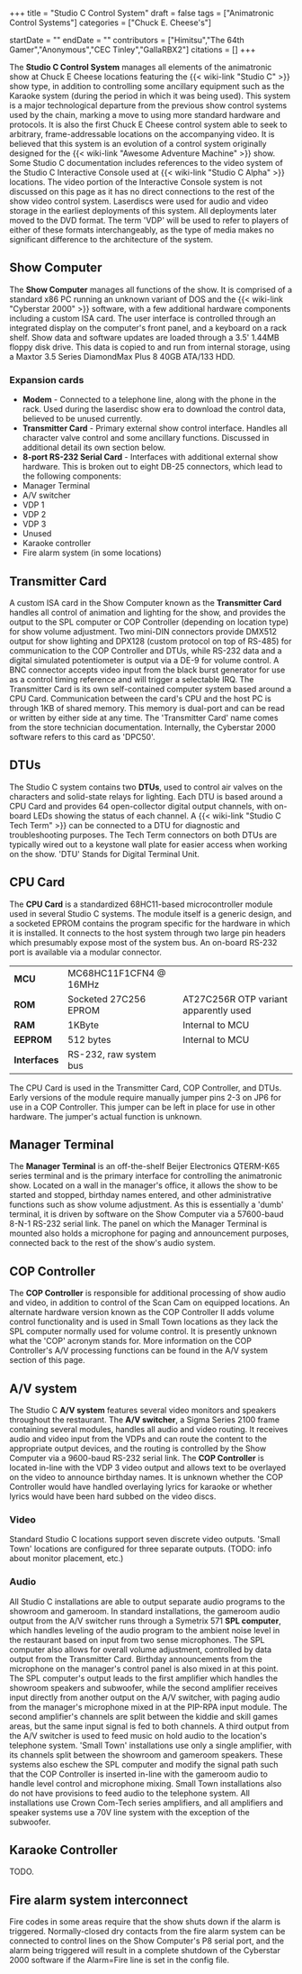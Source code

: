 +++
title = "Studio C Control System"
draft = false
tags = ["Animatronic Control Systems"]
categories = ["Chuck E. Cheese's"]


startDate = ""
endDate = ""
contributors = ["Himitsu","The 64th Gamer","Anonymous","CEC Tinley","GallaRBX2"]
citations = []
+++

The **Studio C Control System** manages all elements of the animatronic show at Chuck E Cheese locations featuring the {{< wiki-link "Studio C" >}} show type, in addition to controlling some ancillary equipment such as the Karaoke system (during the period in which it was being used). This system is a major technological departure from the previous show control systems used by the chain, marking a move to using more standard hardware and protocols. It is also the first Chuck E Cheese control system able to seek to arbitrary, frame-addressable locations on the accompanying video. It is believed that this system is an evolution of a control system originally designed for the {{< wiki-link "Awesome Adventure Machine" >}} show. Some Studio C documentation includes references to the video system of the Studio C Interactive Console used at {{< wiki-link "Studio C Alpha" >}} locations. The video portion of the Interactive Console system is not discussed on this page as it has no direct connections to the rest of the show video control system. Laserdiscs were used for audio and video storage in the earliest deployments of this system. All deployments later moved to the DVD format. The term 'VDP' will be used to refer to players of either of these formats interchangeably, as the type of media makes no significant difference to the architecture of the system.

## Show Computer

The **Show Computer** manages all functions of the show. It is comprised of a standard x86 PC running an unknown variant of DOS and the {{< wiki-link "Cyberstar 2000" >}} software, with a few additional hardware components including a custom ISA card. The user interface is controlled through an integrated display on the computer's front panel, and a keyboard on a rack shelf. Show data and software updates are loaded through a 3.5' 1.44MB floppy disk drive. This data is copied to and run from internal storage, using a Maxtor 3.5 Series DiamondMax Plus 8 40GB ATA/133 HDD.

### Expansion cards

- **Modem** - Connected to a telephone line, along with the phone in the rack. Used during the laserdisc show era to download the control data, believed to be unused currently.
- **Transmitter Card** - Primary external show control interface. Handles all character valve control and some ancillary functions. Discussed in additional detail its own section below.
- **8-port RS-232 Serial Card** - Interfaces with additional external show hardware. This is broken out to eight DB-25 connectors, which lead to the following components:
- Manager Terminal
- A/V switcher
- VDP 1
- VDP 2
- VDP 3
- Unused
- Karaoke controller
- Fire alarm system (in some locations)

## Transmitter Card

A custom ISA card in the Show Computer known as the **Transmitter Card** handles all control of animation and lighting for the show, and provides the output to the SPL computer or COP Controller (depending on location type) for show volume adjustment. Two mini-DIN connectors provide DMX512 output for show lighting and DPX128 (custom protocol on top of RS-485) for communication to the COP Controller and DTUs, while RS-232 data and a digital simulated potentiometer is output via a DE-9 for volume control. A BNC connector accepts video input from the black burst generator for use as a control timing reference and will trigger a selectable IRQ. The Transmitter Card is its own self-contained computer system based around a CPU Card. Communication between the card's CPU and the host PC is through 1KB of shared memory. This memory is dual-port and can be read or written by either side at any time. The 'Transmitter Card' name comes from the store technician documentation. Internally, the Cyberstar 2000 software refers to this card as 'DPC50'.

## DTUs

The Studio C system contains two **DTUs**, used to control air valves on the characters and solid-state relays for lighting. Each DTU is based around a CPU Card and provides 64 open-collector digital output channels, with on-board LEDs showing the status of each channel. A {{< wiki-link "Studio C Tech Term" >}} can be connected to a DTU for diagnostic and troubleshooting purposes. The Tech Term connectors on both DTUs are typically wired out to a keystone wall plate for easier access when working on the show. 'DTU' Stands for Digital Terminal Unit.

## CPU Card

The **CPU Card** is a standardized 68HC11-based microcontroller module used in several Studio C systems. The module itself is a generic design, and a socketed EPROM contains the program specific for the hardware in which it is installed. It connects to the host system through two large pin headers which presumably expose most of the system bus. An on-board RS-232 port is available via a modular connector.

|                |                        |                                       |
|----------------|------------------------|---------------------------------------|
| **MCU**        | MC68HC11F1CFN4 @ 16MHz |                                       |
| **ROM**        | Socketed 27C256 EPROM  | AT27C256R OTP variant apparently used |
| **RAM**        | 1KByte                 | Internal to MCU                       |
| **EEPROM**     | 512 bytes              | Internal to MCU                       |
| **Interfaces** | RS-232, raw system bus |                                       |

The CPU Card is used in the Transmitter Card, COP Controller, and DTUs. Early versions of the module require manually jumper pins 2-3 on JP6 for use in a COP Controller. This jumper can be left in place for use in other hardware. The jumper's actual function is unknown.

## Manager Terminal

The **Manager Terminal** is an off-the-shelf Beijer Electronics QTERM-K65 series terminal and is the primary interface for controlling the animatronic show. Located on a wall in the manager's office, it allows the show to be started and stopped, birthday names entered, and other administrative functions such as show volume adjustment. As this is essentially a 'dumb' terminal, it is driven by software on the Show Computer via a 57600-baud 8-N-1 RS-232 serial link. The panel on which the Manager Terminal is mounted also holds a microphone for paging and announcement purposes, connected back to the rest of the show's audio system.

## COP Controller

The **COP Controller** is responsible for additional processing of show audio and video, in addition to control of the Scan Cam on equipped locations. An alternate hardware version known as the COP Controller II adds volume control functionality and is used in Small Town locations as they lack the SPL computer normally used for volume control. It is presently unknown what the 'COP' acronym stands for. More information on the COP Controller's A/V processing functions can be found in the A/V system section of this page.

## A/V system

The Studio C **A/V system** features several video monitors and speakers throughout the restaurant. The **A/V switcher**, a Sigma Series 2100 frame containing several modules, handles all audio and video routing. It receives audio and video input from the VDPs and can route the content to the appropriate output devices, and the routing is controlled by the Show Computer via a 9600-baud RS-232 serial link. The **COP Controller** is located in-line with the VDP 3 video output and allows text to be overlayed on the video to announce birthday names. It is unknown whether the COP Controller would have handled overlaying lyrics for karaoke or whether lyrics would have been hard subbed on the video discs.

### Video

Standard Studio C locations support seven discrete video outputs. 'Small Town' locations are configured for three separate outputs. (TODO: info about monitor placement, etc.)

### Audio

All Studio C installations are able to output separate audio programs to the showroom and gameroom. In standard installations, the gameroom audio output from the A/V switcher runs through a Symetrix 571 **SPL computer**, which handles leveling of the audio program to the ambient noise level in the restaurant based on input from two sense microphones. The SPL computer also allows for overall volume adjustment, controlled by data output from the Transmitter Card. Birthday announcements from the microphone on the manager's control panel is also mixed in at this point. The SPL computer's output leads to the first amplifier which handles the showroom speakers and subwoofer, while the second amplifier receives input directly from another output on the A/V switcher, with paging audio from the manager's microphone mixed in at the PIP-RPA input module. The second amplifier's channels are split between the kiddie and skill games areas, but the same input signal is fed to both channels. A third output from the A/V switcher is used to feed music on hold audio to the location's telephone system. 'Small Town' installations use only a single amplifier, with its channels split between the showroom and gameroom speakers. These systems also eschew the SPL computer and modify the signal path such that the COP Controller is inserted in-line with the gameroom audio to handle level control and microphone mixing. Small Town installations also do not have provisions to feed audio to the telephone system. All installations use Crown Com-Tech series amplifiers, and all amplifiers and speaker systems use a 70V line system with the exception of the subwoofer.

## Karaoke Controller

TODO.

## Fire alarm system interconnect

Fire codes in some areas require that the show shuts down if the alarm is triggered. Normally-closed dry contacts from the fire alarm system can be connected to control lines on the Show Computer's P8 serial port, and the alarm being triggered will result in a complete shutdown of the Cyberstar 2000 software if the Alarm=Fire line is set in the config file.